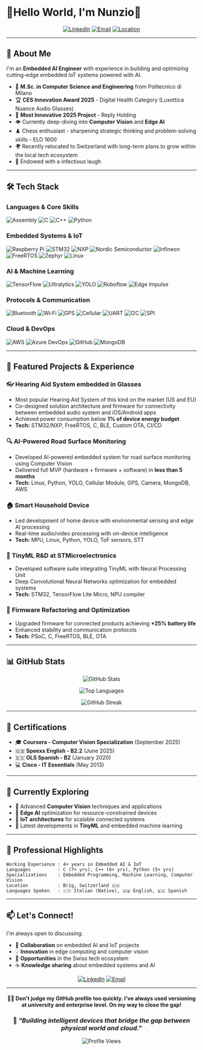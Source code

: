 # 🤖Hello World, I'm Nunzio🤖

<div align="center">
  
[![LinkedIn](https://img.shields.io/badge/LinkedIn-0077B5?style=for-the-badge&logo=linkedin&logoColor=white)](https://www.linkedin.com/in/brunonunzio/)
[![Email](https://img.shields.io/badge/Email-D14836?style=for-the-badge&logo=gmail&logoColor=white)](mailto:brunonunzio.97@gmail.com)
[![Location](https://img.shields.io/badge/Brig-Switzerland-red?style=for-the-badge&logo=googlemaps&logoColor=white)]()

</div>

---

## 🎯 About Me

I'm an **Embedded AI Engineer** with experience in building and optimizing cutting-edge embedded IoT systems powered with AI.

- 🔬 **M.Sc. in Computer Science and Engineering** from Politecnico di Milano
- 🏆 **CES Innovation Award 2025** - Digital Health Category (Luxottica Nuance Audio Glasses)
- 🏅 **Most Innovative 2025 Project** - Reply Holding
- 👁️ Currently deep-diving into **Computer Vision** and **Edge AI**
- ♟️ Chess enthusiast - sharpening strategic thinking and problem-solving skills - ELO 1600
- 🌍 Recently relocated to Switzerland with long-term plans to grow within the local tech ecosystem
- 🤡 Endowed with a infectious laugh

---

## 🛠️ Tech Stack

### Languages & Core Skills
![Assembly](https://img.shields.io/badge/Assembly-6E4C13?style=for-the-badge&logo=assemblyscript&logoColor=white)
![C](https://img.shields.io/badge/C-00599C?style=for-the-badge&logo=c&logoColor=white)
![C++](https://img.shields.io/badge/C++-00599C?style=for-the-badge&logo=c%2B%2B&logoColor=white)
![Python](https://img.shields.io/badge/Python-3776AB?style=for-the-badge&logo=python&logoColor=white)

### Embedded Systems & IoT
![Raspberry Pi](https://img.shields.io/badge/Raspberry%20Pi-A22846?style=for-the-badge&logo=raspberrypi&logoColor=white)
![STM32](https://img.shields.io/badge/STM32-03234B?style=for-the-badge&logo=stmicroelectronics&logoColor=white)
![NXP](https://img.shields.io/badge/NXP-003A70?style=for-the-badge&logo=nxp&logoColor=white)
![Nordic Semiconductor](https://img.shields.io/badge/Nordic%20Semiconductor-00A9CE?style=for-the-badge&logo=nordicsemiconductor&logoColor=white)
![Infineon](https://img.shields.io/badge/Infineon-007C92?style=for-the-badge&logo=infineon&logoColor=white)
![FreeRTOS](https://img.shields.io/badge/FreeRTOS-006600?style=for-the-badge&logo=freertos&logoColor=white)
![Zephyr](https://img.shields.io/badge/Zephyr-2D3E50?style=for-the-badge&logo=zephyrproject&logoColor=white)
![Linux](https://img.shields.io/badge/Linux-FCC624?style=for-the-badge&logo=linux&logoColor=black)

### AI & Machine Learning
![TensorFlow](https://img.shields.io/badge/TensorFlow-FF6F00?style=for-the-badge&logo=tensorflow&logoColor=white)
![Ultralytics](https://img.shields.io/badge/Ultralytics-19A974?style=for-the-badge&logo=ultralytics&logoColor=white)
![YOLO](https://img.shields.io/badge/YOLO-00FFFF?style=for-the-badge&logo=yolo&logoColor=black)
![Roboflow](https://img.shields.io/badge/Roboflow-009CFB?style=for-the-badge&logo=roboflow&logoColor=white)
![Edge Impulse](https://img.shields.io/badge/Edge_Impulse-000000?style=for-the-badge&logo=edgeimpulse&logoColor=white)

### Protocols & Communication
![Bluetooth](https://img.shields.io/badge/Bluetooth-0082FC?style=for-the-badge&logo=bluetooth&logoColor=white)
![Wi‑Fi](https://img.shields.io/badge/Wi--Fi-3C3C3D?style=for-the-badge&logo=wi-fi&logoColor=white)
![GPS](https://img.shields.io/badge/GPS-0066CC?style=for-the-badge&logo=gnss&logoColor=white)
![Cellular](https://img.shields.io/badge/Cellular-008037?style=for-the-badge&logo=lte&logoColor=white)
![UART](https://img.shields.io/badge/UART-FF6F00?style=for-the-badge&logo=data:image/svg+xml;base64,PHN2ZyB4bWxucz0iaHR0cDovL3d3dy53My5vcmcvMjAwMC9zdmciIHdpZHRoPSIyNCIgaGVpZ2h0PSIyNCI+PC9zdmc+&logoColor=white)
![I2C](https://img.shields.io/badge/I2C-003B57?style=for-the-badge&logo=data:image/svg+xml;base64,PHN2ZyB4bWxucz0iaHR0cDovL3d3dy53My5vcmcvMjAwMC9zdmciIHdpZHRoPSIyNCIgaGVpZ2h0PSIyNCI+PC9zdmc+&logoColor=white)
![SPI](https://img.shields.io/badge/SPI-009639?style=for-the-badge&logo=data:image/svg+xml;base64,PHN2ZyB4bWxucz0iaHR0cDovL3d3dy53My5vcmcvMjAwMC9zdmciIHdpZHRoPSIyNCIgaGVpZ2h0PSIyNCI+PC9zdmc+&logoColor=white)

### Cloud & DevOps
![AWS](https://img.shields.io/badge/AWS-232F3E?style=for-the-badge&logo=amazonaws&logoColor=white)
![Azure DevOps](https://img.shields.io/badge/Azure_DevOps-0078D7?style=for-the-badge&logo=azuredevops&logoColor=white)
![GitHub](https://img.shields.io/badge/GitHub-181717?style=for-the-badge&logo=github&logoColor=white)
![MongoDB](https://img.shields.io/badge/MongoDB-47A248?style=for-the-badge&logo=mongodb&logoColor=white)

---

## 🚀 Featured Projects & Experience

### 👓 **Hearing Aid System embedded in Glasses**
- Most popular Hearing Aid System of this kind on the market (US and EU)
- Co-designed solution architecture and firmware for connectivity between embedded audio system and iOS/Android apps
- Achieved power consumption below **1% of device energy budget**
- **Tech:** STM32/NXP, FreeRTOS, C, BLE, Custom OTA, CI/CD

### 🔍 **AI-Powered Road Surface Monitoring**
- Developed AI-powered embedded system for road surface monitoring using Computer Vision
- Delivered full MVP (hardware + firmware + software) in **less than 5 months**
- **Tech:** Linux, Python, YOLO, Cellular Module, GPS, Camera, MongoDB, AWS

### 🏠 **Smart Household Device**
- Led development of home device with environmental sensing and edge AI processing
- Real-time audio/video processing with on-device intelligence
- **Tech:** MPU, Linux, Python, YOLO, ToF sensors, STT

### 🧠 **TinyML R&D at STMicroelectronics**
- Developed software suite integrating TinyML with Neural Processing Unit
- Deep Convolutional Neural Networks optimization for embedded systems
- **Tech:** STM32, TensorFlow Lite Micro, NPU compiler

### 🔋 **Firmware Refactoring and Optimization**
- Upgraded firmware for connected products achieving **+25% battery life**
- Enhanced stability and communication protocols
- **Tech:** PSoC, C, FreeRTOS, BLE, OTA

---

## 📊 GitHub Stats

<div align="center">
  
![GitHub Stats](https://github-readme-stats.vercel.app/api?username=nb97-hub&show_icons=true&theme=radical&hide_border=true&count_private=true)

![Top Languages](https://github-readme-stats.vercel.app/api/top-langs/?username=nb97-hub&layout=compact&theme=radical&hide_border=true&langs_count=8)

![GitHub Streak](https://github-readme-streak-stats.herokuapp.com/?user=nb97-hub&theme=radical&hide_border=true)

</div>

---

## 📜 Certifications

- 🎓 **Coursera - Computer Vision Specialization** (September 2025)
- 🇬🇧 **Speexx English - B2.2** (June 2025)
- 🇪🇸 **OLS Spanish - B2** (January 2020)
- 💻 **Cisco - IT Essentials** (May 2013)

---

## 🌱 Currently Exploring

- 🤖 Advanced **Computer Vision** techniques and applications
- 🧠 **Edge AI** optimization for resource-constrained devices
- 📡 **IoT architectures** for scalable connected systems
- 🔬 Latest developments in **TinyML** and embedded machine learning

---

## 💼 Professional Highlights

```text
Working Experience : 4+ years in Embedded AI & IoT
Languages          : C (7+ yrs), C++ (6+ yrs), Python (5+ yrs)
Specializations    : Embedded Programming, Machine Learning, Computer Vision
Location           : Brig, Switzerland 🇨🇭
Languages Spoken   : 🇮🇹 Italian (Native), 🇬🇧 English, 🇪🇸 Spanish
```

---

## 📫 Let's Connect!

I'm always open to discussing:
- 🤝 **Collaboration** on embedded AI and IoT projects
- 💡 **Innovation** in edge computing and computer vision
- 🎯 **Opportunities** in the Swiss tech ecosystem
- ☕ **Knowledge sharing** about embedded systems and AI

<div align="center">

[![LinkedIn](https://img.shields.io/badge/Connect_on_LinkedIn-0077B5?style=for-the-badge&logo=linkedin&logoColor=white)](https://www.linkedin.com/in/brunonunzio/)
[![Email](https://img.shields.io/badge/Send_an_Email-D14836?style=for-the-badge&logo=gmail&logoColor=white)](mailto:brunonunzio.97@gmail.com)

</div>

---

<div align="center">
  
#### 👨‍⚖️ Don't judge my GitHub profile too quickly. I've always used versioning at university and enterprise level. On my way to close the gap!   
### 💭 *"Building intelligent devices that bridge the gap between physical world and cloud."*

![Profile Views](https://komarev.com/ghpvc/?username=nb97-hub&color=blueviolet&style=for-the-badge)

</div>

